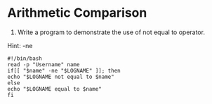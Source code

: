# Arithmetic Comparison

1) Write a program to demonstrate the use of not equal to operator.

Hint: -ne

```
#!/bin/bash
read -p "Username" name
if[[ "$name" -ne "$LOGNAME" ]]; then
echo "$LOGNAME not equal to $name"
else
echo "$LOGNAME equal to $name"
fi
```
